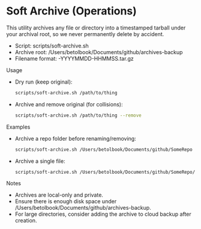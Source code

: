 # Soft Archive (Operations)

This utility archives any file or directory into a timestamped tarball under your archival root, so we never permanently delete by accident.

- Script: scripts/soft-archive.sh
- Archive root: /Users/betolbook/Documents/github/archives-backup
- Filename format: <name>-YYYYMMDD-HHMMSS.tar.gz

Usage
- Dry run (keep original):
  ```bash
  scripts/soft-archive.sh /path/to/thing
  ```
- Archive and remove original (for collisions):
  ```bash
  scripts/soft-archive.sh /path/to/thing --remove
  ```

Examples
- Archive a repo folder before renaming/removing:
  ```bash
  scripts/soft-archive.sh /Users/betolbook/Documents/github/SomeRepo --remove
  ```
- Archive a single file:
  ```bash
  scripts/soft-archive.sh /Users/betolbook/Documents/github/SomeRepo/README.md
  ```

Notes
- Archives are local-only and private.
- Ensure there is enough disk space under /Users/betolbook/Documents/github/archives-backup.
- For large directories, consider adding the archive to cloud backup after creation.

